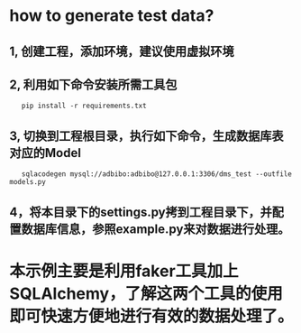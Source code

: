 # how to generate test data?

## 1, 创建工程，添加环境，建议使用虚拟环境

## 2, 利用如下命令安装所需工具包
    
       pip install -r requirements.txt

## 3, 切换到工程根目录，执行如下命令，生成数据库表对应的Model

       sqlacodegen mysql://adbibo:adbibo@127.0.0.1:3306/dms_test --outfile models.py 
       
## 4，将本目录下的settings.py拷到工程目录下，并配置数据库信息，参照example.py来对数据进行处理。


# 本示例主要是利用faker工具加上SQLAlchemy，了解这两个工具的使用即可快速方便地进行有效的数据处理了。